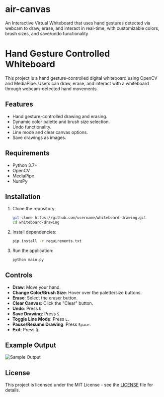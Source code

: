 # air-canvas
An Interactive Virtual Whiteboard that uses hand gestures detected via webcam to draw, erase, and interact in real-time, with customizable colors, brush sizes, and save/undo functionality

# Hand Gesture Controlled Whiteboard

This project is a hand gesture-controlled digital whiteboard using OpenCV and MediaPipe. Users can draw, erase, and interact with a whiteboard through webcam-detected hand movements.

## Features
- Hand gesture-controlled drawing and erasing.
- Dynamic color palette and brush size selection.
- Undo functionality.
- Line mode and clear canvas options.
- Save drawings as images.

## Requirements
- Python 3.7+
- OpenCV
- MediaPipe
- NumPy

## Installation
1. Clone the repository:
    ```bash
    git clone https://github.com/username/whiteboard-drawing.git
    cd whiteboard-drawing
    ```
2. Install dependencies:
    ```bash
    pip install -r requirements.txt
    ```
3. Run the application:
    ```bash
    python main.py
    ```

## Controls
- **Draw**: Move your hand.
- **Change Color/Brush Size**: Hover over the palette/size buttons.
- **Erase**: Select the eraser button.
- **Clear Canvas**: Click the "Clear" button.
- **Undo**: Press `U`.
- **Save Drawing**: Press `S`.
- **Toggle Line Mode**: Press `L`.
- **Pause/Resume Drawing**: Press `Space`.
- **Exit**: Press `Q`.

## Example Output
![Sample Output](examples/sample_output.png)

## License
This project is licensed under the MIT License - see the [LICENSE](LICENSE) file for details.
